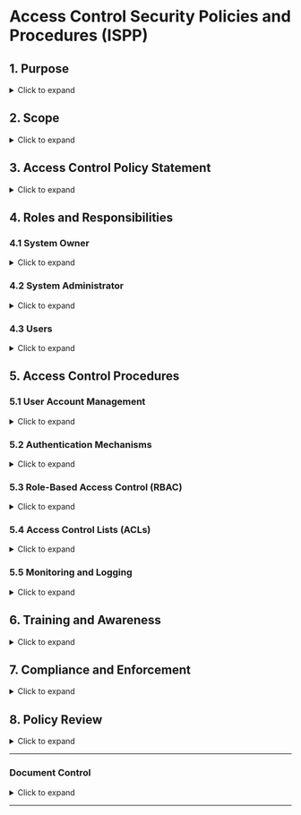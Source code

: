 # **Access Control Security Policies and Procedures (ISPP)**

## **1. Purpose**

<details>
<summary>Click to expand</summary>

The purpose of this Access Control Security Policy is to establish a framework for granting, managing, and monitoring access to the SecureAuth-AD information system. This policy ensures that access is authorized based on the principle of least privilege and is appropriate for the sensitivity and criticality of the information being accessed.

</details>

## **2. Scope**

<details>
<summary>Click to expand</summary>

This policy applies to all personnel, including employees, contractors, and third-party users who access the SecureAuth-AD system. It encompasses all components of the system, including hardware, software, and network resources.

</details>

## **3. Access Control Policy Statement**

<details>
<summary>Click to expand</summary>

Access to the SecureAuth-AD system shall be controlled and managed to protect the confidentiality, integrity, and availability of the information processed, stored, and transmitted by the system. Access will be granted based on job responsibilities and the need to know.

</details>

## **4. Roles and Responsibilities**

### **4.1 System Owner**
<details>
<summary>Click to expand</summary>

- Define access control requirements based on organizational policies and regulatory requirements.
- Review and approve access requests and access control settings.

</details>

### **4.2 System Administrator**
<details>
<summary>Click to expand</summary>

- Implement and manage access control mechanisms.
- Maintain user accounts and ensure timely removal of access for terminated or transferred personnel.
- Monitor access logs and report any unauthorized access attempts.

</details>

### **4.3 Users**
<details>
<summary>Click to expand</summary>

- Request access based on job responsibilities.
- Protect access credentials and report any suspected security incidents or policy violations.

</details>

## **5. Access Control Procedures**

### **5.1 User Account Management**
<details>
<summary>Click to expand</summary>

- All users must have a unique user ID and password to access the SecureAuth-AD system.
- User accounts will be created based on approved access requests.
- User access will be reviewed semi-annually to ensure appropriateness.

</details>

### **5.2 Authentication Mechanisms**
<details>
<summary>Click to expand</summary>

- Users must authenticate their identity using multi-factor authentication (MFA) when accessing the SecureAuth-AD system.
- Passwords must meet complexity requirements and be changed every 90 days.

</details>

### **5.3 Role-Based Access Control (RBAC)**
<details>
<summary>Click to expand</summary>

- Access permissions will be assigned based on user roles within the organization.
- Each role will have predefined access levels to ensure users have the minimum access necessary to perform their job functions.

</details>

### **5.4 Access Control Lists (ACLs)**
<details>
<summary>Click to expand</summary>

- Access Control Lists will be implemented to specify which users or groups have access to specific resources within the SecureAuth-AD system.
- ACLs will be reviewed and updated annually.

</details>

### **5.5 Monitoring and Logging**
<details>
<summary>Click to expand</summary>

- All access to the SecureAuth-AD system will be logged.
- Security logs will be monitored regularly for unauthorized access attempts and anomalies.

</details>

## **6. Training and Awareness**

<details>
<summary>Click to expand</summary>

All users will receive training on access control policies and procedures, including password management and reporting procedures for suspected security incidents.

</details>

## **7. Compliance and Enforcement**

<details>
<summary>Click to expand</summary>

Failure to comply with this Access Control Security Policy may result in disciplinary action, up to and including termination of employment or contract. Compliance will be monitored through audits and assessments.

</details>

## **8. Policy Review**

<details>
<summary>Click to expand</summary>

This policy will be reviewed annually or as needed to ensure its effectiveness and relevance to the SecureAuth-AD system's operational environment.

</details>

---

### **Document Control**

<details>
<summary>Click to expand</summary>

- **Version:** 1.0
- **Date:** [10/08/2024]
- **Prepared by:** [AC]

</details>

--- 
